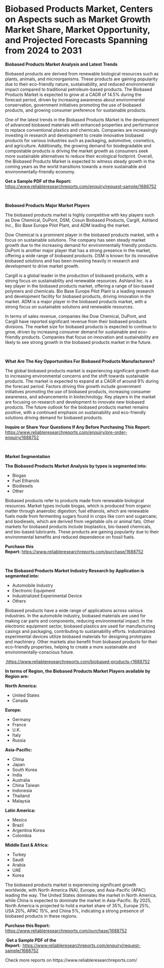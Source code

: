 <p><h1>Biobased Products Market, Centers on Aspects such as Market Growth Market Share, Market Opportunity, and Projected Forecasts Spanning from 2024 to 2031</h1></p><p><strong>Biobased Products Market Analysis and Latest Trends</strong></p>
<p><p>Biobased products are derived from renewable biological resources such as plants, animals, and microorganisms. These products are gaining popularity due to their eco-friendly nature, sustainability, and reduced environmental impact compared to traditional petroleum-based products. The Biobased Products Market is expected to grow at a CAGR of 14.5% during the forecast period, driven by increasing awareness about environmental conservation, government initiatives promoting the use of biobased products, and growing consumer preference for sustainable products.</p><p>One of the latest trends in the Biobased Products Market is the development of advanced biobased materials with enhanced properties and performance to replace conventional plastics and chemicals. Companies are increasingly investing in research and development to create innovative biobased products for various industries such as packaging, automotive, cosmetics, and agriculture. Additionally, the growing demand for biodegradable and compostable products is driving the market growth as consumers seek more sustainable alternatives to reduce their ecological footprint. Overall, the Biobased Products Market is expected to witness steady growth in the coming years as the world transitions towards a more sustainable and environmentally-friendly economy.</p></p>
<p><strong>Get a Sample PDF of the Report:&nbsp;</strong> <a href="https://www.reliableresearchreports.com/enquiry/request-sample/1688752">https://www.reliableresearchreports.com/enquiry/request-sample/1688752</a></p>
<p>&nbsp;</p>
<p><strong>Biobased Products Major Market Players</strong></p>
<p><p>The biobased products market is highly competitive with key players such as Dow Chemical, DuPont, DSM, Cosun Biobased Products, Cargill, Ashland Inc., Bio Base Europe Pilot Plant, and ADM leading the market.</p><p>Dow Chemical is a prominent player in the biobased products market, with a focus on sustainable solutions. The company has seen steady market growth due to the increasing demand for environmentally friendly products. DuPont is another major player that has a strong presence in the market, offering a wide range of biobased products. DSM is known for its innovative biobased solutions and has been investing heavily in research and development to drive market growth.</p><p>Cargill is a global leader in the production of biobased products, with a strong focus on sustainability and renewable resources. Ashland Inc. is a key player in the biobased products market, offering a range of bio-based polymers and chemicals. Bio Base Europe Pilot Plant is a leading research and development facility for biobased products, driving innovation in the market. ADM is a major player in the biobased products market, with a strong focus on sustainable solutions and renewable resources.</p><p>In terms of sales revenue, companies like Dow Chemical, DuPont, and Cargill have reported significant revenue from their biobased products divisions. The market size for biobased products is expected to continue to grow, driven by increasing consumer demand for sustainable and eco-friendly products. Companies that focus on innovation and sustainability are likely to see strong growth in the biobased products market in the future.</p></p>
<p>&nbsp;</p>
<p><strong>What Are The Key Opportunities For Biobased Products Manufacturers?</strong></p>
<p><p>The global biobased products market is experiencing significant growth due to increasing environmental concerns and the shift towards sustainable products. The market is expected to expand at a CAGR of around 9% during the forecast period. Factors driving this growth include government initiatives promoting the use of biobased products, increasing consumer awareness, and advancements in biotechnology. Key players in the market are focusing on research and development to innovate new biobased products. The future outlook for the biobased products market remains positive, with a continued emphasis on sustainability and eco-friendly solutions driving demand for biobased products.</p></p>
<p><strong>Inquire or Share Your Questions If Any Before Purchasing This Report:</strong> <a href="https://www.reliableresearchreports.com/enquiry/pre-order-enquiry/1688752">https://www.reliableresearchreports.com/enquiry/pre-order-enquiry/1688752</a></p>
<p>&nbsp;</p>
<p><strong>Market Segmentation</strong></p>
<p><strong>The Biobased Products Market Analysis by types is segmented into:</strong></p>
<p><ul><li>Biogas</li><li>Fuel Ethanols</li><li>Biodiesels</li><li>Other</li></ul></p>
<p><p>Biobased products refer to products made from renewable biological resources. Market types include biogas, which is produced from organic matter through anaerobic digestion; fuel ethanols, which are renewable fuels made from fermenting sugars found in crops like corn and sugarcane; and biodiesels, which are derived from vegetable oils or animal fats. Other markets for biobased products include bioplastics, bio-based chemicals, and bio-based lubricants. These products are gaining popularity due to their environmental benefits and reduced dependence on fossil fuels.</p></p>
<p><strong>Purchase this Report:&nbsp;</strong><a href="https://www.reliableresearchreports.com/purchase/1688752">https://www.reliableresearchreports.com/purchase/1688752</a></p>
<p>&nbsp;</p>
<p><strong>The Biobased Products Market Industry Research by Application is segmented into:</strong></p>
<p><ul><li>Automobile Industry</li><li>Electronic Equipment</li><li>Industrialized Experimental Device</li><li>Others</li></ul></p>
<p><p>Biobased products have a wide range of applications across various industries. In the automobile industry, biobased materials are used for making car parts and components, reducing environmental impact. In the electronic equipment sector, biobased plastics are used for manufacturing casings and packaging, contributing to sustainability efforts. Industrialized experimental devices utilize biobased materials for designing prototypes and machinery. Other markets also benefit from biobased products for their eco-friendly properties, helping to create a more sustainable and environmentally-conscious future.</p></p>
<p><a href="https://www.reliableresearchreports.com/biobased-products-r1688752">&nbsp;https://www.reliableresearchreports.com/biobased-products-r1688752</a></p>
<p><strong>In terms of Region, the Biobased Products Market Players available by Region are:</strong></p>
<p>
    <p> <strong> North America: </strong>
        <ul>
            <li>United States</li>
            <li>Canada</li>
        </ul>
        </p> 
    <p> <strong> Europe: </strong>
        <ul>
            <li>Germany</li>
            <li>France</li>
            <li>U.K.</li>
            <li>Italy</li>
            <li>Russia</li>
        </ul>
        </p> 
    <p> <strong> Asia-Pacific: </strong>
        <ul>
            <li>China</li>
            <li>Japan</li>
            <li>South Korea</li>
            <li>India</li>
            <li>Australia</li>
            <li>China Taiwan</li>
            <li>Indonesia</li>
            <li>Thailand</li>
            <li>Malaysia</li>
        </ul>
        </p> 
    <p> <strong> Latin America: </strong>
        <ul>
            <li>Mexico</li>
            <li>Brazil</li>
            <li>Argentina Korea</li>
            <li>Colombia</li>
        </ul>
        </p> 
    <p> <strong> Middle East & Africa: </strong>
        <ul>
            <li>Turkey</li>
            <li>Saudi</li>
            <li>Arabia</li>
            <li>UAE</li>
            <li>Korea</li>
        </ul>
    </p>
    </p>
<p><p>The biobased products market is experiencing significant growth worldwide, with North America (NA), Europe, and Asia-Pacific (APAC) leading the way. The United States dominates the market in North America, while China is expected to dominate the market in Asia-Pacific. By 2025, North America is projected to hold a market share of 35%, Europe 25%, USA 20%, APAC 15%, and China 5%, indicating a strong presence of biobased products in these regions.</p></p>
<p><strong>Purchase this Report: </strong><a href="https://www.reliableresearchreports.com/purchase/1688752">https://www.reliableresearchreports.com/purchase/1688752</a></p>
<p>&nbsp;<strong>Get a Sample PDF of the Report:&nbsp;&nbsp;</strong><a href="https://www.reliableresearchreports.com/enquiry/request-sample/1688752">https://www.reliableresearchreports.com/enquiry/request-sample/1688752</a></p>
<p><strong></strong></p>
<p>Check more reports on https://www.reliableresearchreports.com/</p>